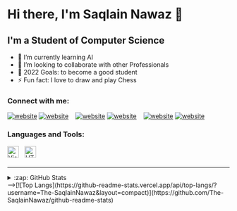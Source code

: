 # Hi there, I'm Saqlain Nawaz 👋 


## I'm a Student of Computer Science

- 🌱 I’m currently learning AI
- 👯 I’m looking to collaborate with other Professionals
- 🥅 2022 Goals: to become a good student
- ⚡ Fun fact: I love to draw and play Chess

### Connect with me:

[![website](./img/twitter-light.svg)](https://twitter.com/codestackr#gh-light-mode-only)
[![website](./img/twitter-dark.svg)](https://twitter.com/codestackr#gh-dark-mode-only)
&nbsp;&nbsp;
[![website](./img/linkedin-light.svg)](https://linkedin.com/in/codeSTACKr#gh-light-mode-only)
[![website](./img/linkedin-dark.svg)](https://linkedin.com/in/codeSTACKr#gh-dark-mode-only)
&nbsp;&nbsp;
[![website](./img/instagram-light.svg)](https://instagram.com/codeSTACKr#gh-light-mode-only)
[![website](./img/instagram-dark.svg)](https://instagram.com/codeSTACKr#gh-dark-mode-only)

### Languages and Tools:
<img align="left" alt="Visual Studio Code" width="26px" src="https://cdn.jsdelivr.net/gh/devicons/devicon/icons/vscode/vscode-original.svg" style="padding-right:10px;" />
<img align="left" alt="HTML5" width="26px" src="https://cdn.jsdelivr.net/gh/devicons/devicon/icons/html5/html5-original.svg" style="padding-right:10px;" />
<br />
<br />

---

<details>
  <summary>:zap: GitHub Stats</summary>

  <img align="left" alt="The-SaqlainNawaz's GitHub Stats" src="https://github-readme-stats.vercel.app/api?username=The-SaqlainNawaz&show_icons=true&hide_border=false&title_color=ff652f&icon_color=FFE400&bg_color=09131B&text_color=ffffff&border_color=0c1a25" />

</details>
-->[![Top Langs](https://github-readme-stats.vercel.app/api/top-langs/?username=The-SaqlainNawaz&layout=compact)](https://github.com/The-SaqlainNawaz/github-readme-stats)

[website]: https://codeSTACKr.com
[twitter]: https://twitter.com/codeSTACKr
[instagram]: https://instagram.com/codeSTACKr
[linkedin]: https://linkedin.com/in/codeSTACKr
